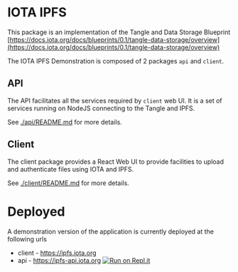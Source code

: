 # IOTA IPFS

This package is an implementation of the Tangle and Data Storage Blueprint [https://docs.iota.org/docs/blueprints/0.1/tangle-data-storage/overview](https://docs.iota.org/docs/blueprints/0.1/tangle-data-storage/overview)

The IOTA IPFS Demonstration is composed of 2 packages `api` and `client`.

## API

The API facilitates all the services required by `client` web UI. It is a set of services running on NodeJS connecting to the Tangle and IPFS.

See [./api/README.md](./api/README.md) for more details.

## Client

The client package provides a React Web UI to provide facilities to upload and authenticate files using IOTA and IPFS.

See [./client/README.md](./client/README.md) for more details.

# Deployed

A demonstration version of the application is currently deployed at the following urls

* client - <https://ipfs.iota.org>
* api - <https://ipfs-api.iota.org>
[![Run on Repl.it](https://repl.it/badge/github/iotaledger/poc-ipfs)](https://repl.it/github/iotaledger/poc-ipfs)